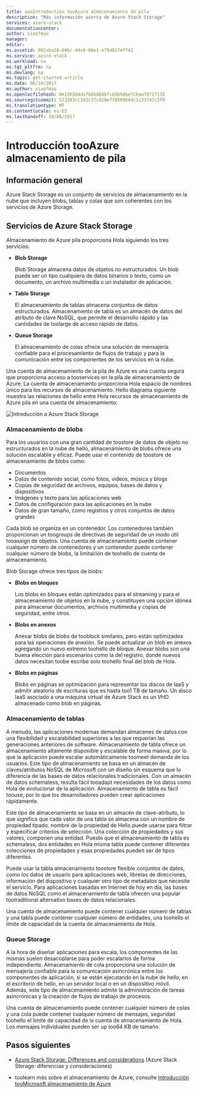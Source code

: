 ```yaml
---
title: aaaIntroduction tooAzure almacenamiento de pila
description: "Más información acerca de Azure Stack Storage"
services: azure-stack
documentationcenter: 
author: xiaofmao
manager: 
editor: 
ms.assetid: 092aba28-04bc-44c0-90e1-e79d82f4ff42
ms.service: azure-stack
ms.workload: na
ms.tgt_pltfrm: na
ms.devlang: na
ms.topic: get-started-article
ms.date: 06/19/2017
ms.author: xiaofmao
ms.openlocfilehash: 8e156584dafb8b084bfc69b9dbe7cbaa78717135
ms.sourcegitcommit: 523283cc1b3c37c428e77850964dc1c33742c5f0
ms.translationtype: MT
ms.contentlocale: es-ES
ms.lasthandoff: 10/06/2017
---
```

# <a name="introduction-tooazure-stack-storage"></a>Introducción tooAzure almacenamiento de pila

## <a name="overview"></a>Información general
Azure Stack Storage es un conjunto de servicios de almacenamiento en la nube que incluyen blobs, tablas y colas que son coherentes con los servicios de Azure Storage.

## <a name="azure-stack-storage-services"></a>Servicios de Azure Stack Storage
Almacenamiento de Azure pila proporciona Hola siguiendo los tres servicios:

* **Blob Storage** 

    Blob Storage almacena datos de objetos no estructurados. Un blob puede ser un tipo cualquiera de datos binarios o texto, como un documento, un archivo multimedia o un instalador de aplicación.
* **Table Storage** 

    El almacenamiento de tablas almacena conjuntos de datos estructurados. Almacenamiento de tabla es un almacén de datos del atributo de clave NoSQL, que permite el desarrollo rápido y las cantidades de toolarge de acceso rápido de datos.
* **Queue Storage** 

    El almacenamiento de colas ofrece una solución de mensajería confiable para el procesamiento de flujos de trabajo y para la comunicación entre los componentes de los servicios en la nube.

Una cuenta de almacenamiento de la pila de Azure es una cuenta segura que proporciona acceso a tooservices en la pila de almacenamiento de Azure. La cuenta de almacenamiento proporciona Hola espacio de nombres único para los recursos de almacenamiento. Hello diagrama siguiente muestra las relaciones de hello entre Hola recursos de almacenamiento de Azure pila en una cuenta de almacenamiento:

![Introducción a Azure Stack Storage](media/azure-stack-storage-overview/AzureStackStorageOverview.png)


### <a name="blob-storage"></a>Almacenamiento de blobs

Para los usuarios con una gran cantidad de toostore de datos de objeto no estructurados en la nube de hello, almacenamiento de blobs ofrece una solución escalable y eficaz. Puede usar el contenido de toostore de almacenamiento de blobs como:

* Documentos
* Datos de contenido social, como fotos, vídeos, música y blogs
* Copias de seguridad de archivos, equipos, bases de datos y dispositivos
* Imágenes y texto para las aplicaciones web
* Datos de configuración para las aplicaciones en la nube
* Datos de gran tamaño, como registros y otros conjuntos de datos grandes

Cada blob se organiza en un contenedor. Los contenedores también proporcionan un toogroups de directivas de seguridad de un modo útil tooassign de objetos. Una cuenta de almacenamiento puede contener cualquier número de contenedores y un contenedor puede contener cualquier número de blobs, la limitación de toohello de cuenta de almacenamiento.

Blob Storage ofrece tres tipos de blobs: 
* **Blobs en bloques** 

    Los blobs en bloques están optimizados para el streaming y para el almacenamiento de objetos en la nube, y constituyen una opción idónea para almacenar documentos, archivos multimedia y copias de seguridad, entre otros.
* **Blobs en anexos** 

    Anexar blobs de blobs de tooblock similares, pero están optimizados para las operaciones de anexión. Se puede actualizar un blob en anexos agregando un nuevo extremo toohello de bloque. Anexar blobs son una buena elección para escenarios como la del registro, donde nuevos datos necesitan toobe escribe solo toohello final del blob de Hola.
* **Blobs en páginas** 

    Blobs en páginas se optimización para representar los discos de IaaS y admitir aleatorio de escrituras que es hasta too1 TB de tamaño. Un disco IaaS asociado a una máquina virtual de Azure Stack es un VHD almacenado como blob en páginas.


### <a name="table-storage"></a>Almacenamiento de tablas
A menudo, las aplicaciones modernas demandan almacenes de datos con una flexibilidad y escalabilidad superiores a las que requerían las generaciones anteriores de software. Almacenamiento de tabla ofrece un almacenamiento altamente disponible y escalable de forma masiva, por lo que la aplicación puede escalar automáticamente toomeet demanda de los usuarios. Este tipo de almacenamiento se basa en un almacén de claves/atributos NoSQL de Microsoft con un diseño sin esquema que lo diferencia de las bases de datos relacionales tradicionales. Con un almacén de datos schemaless, resulta fácil tooadapt necesidades de los datos como Hola de evolucionar de la aplicación. Almacenamiento de tabla es fácil toouse, por lo que los desarrolladores pueden crear aplicaciones rápidamente.

Este tipo de almacenamiento se basa en un almacén de clave-atributo, lo que significa que cada valor de una tabla se almacena con un nombre de propiedad tipado. nombre de la propiedad de Hello puede usarse para filtrar y especificar criterios de selección. Una colección de propiedades y sus valores, componen una entidad. Puesto que el almacenamiento de tabla es schemaless, dos entidades en Hola misma tabla puede contener diferentes colecciones de propiedades y esas propiedades pueden ser de tipos diferentes.

Puede usar la tabla almacenamiento toostore flexible conjuntos de datos, como los datos de usuario para aplicaciones web, libretas de direcciones, información del dispositivo y cualquier otro tipo de metadatos que necesite el servicio. Para aplicaciones basadas en Internet de hoy en día, las bases de datos NoSQL como el almacenamiento de tabla ofrecen una popular tootraditional alternativo bases de datos relacionales.

Una cuenta de almacenamiento puede contener cualquier número de tablas y una tabla puede contener cualquier número de entidades, una toohello el límite de capacidad de la cuenta de almacenamiento de Hola.

### <a name="queue-storage"></a>Queue Storage
A la hora de diseñar aplicaciones para escala, los componentes de las mismas suelen desacoplarse para poder escalarlos de forma independiente. Almacenamiento de cola proporciona una solución de mensajería confiable para la comunicación asincrónica entre los componentes de aplicación, si se están ejecutando en la nube de hello, en el escritorio de hello, en un servidor local o en un dispositivo móvil. Además, este tipo de almacenamiento admite la administración de tareas asincrónicas y la creación de flujos de trabajo de procesos.

Una cuenta de almacenamiento puede contener cualquier número de colas y una cola puede contener cualquier número de mensajes, seguridad toohello el límite de capacidad de la cuenta de almacenamiento de Hola. Los mensajes individuales pueden ser up too64 KB de tamaño.

## <a name="next-steps"></a>Pasos siguientes
* [Azure Stack Storage: Differences and considerations](azure-stack-acs-differences.md) (Azure Stack Storage: diferencias y consideraciones)

* toolearn más sobre el almacenamiento de Azure, consulte [Introducción tooMicrosoft almacenamiento de Azure](../storage/common/storage-introduction.md)

